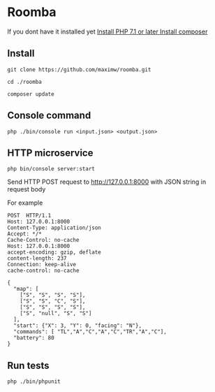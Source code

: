 # Roomba

If you dont have it installed yet
<a href="https://www.php.net/manual/en/install.php">Install PHP 7.1 or later </a>
<a href="https://getcomposer.org/download/">Install composer</a>

## Install

```
git clone https://github.com/maximw/roomba.git
```

```
cd ./roomba
```

```
composer update
```

## Console command

```
php ./bin/console run <input.json> <output.json>
```

## HTTP microservice

```
php bin/console server:start
```

Send HTTP POST request to http://127.0.0.1:8000 with JSON string in request body

For example
```
POST  HTTP/1.1
Host: 127.0.0.1:8000
Content-Type: application/json
Accept: */*
Cache-Control: no-cache
Host: 127.0.0.1:8000
accept-encoding: gzip, deflate
content-length: 237
Connection: keep-alive
cache-control: no-cache

{
  "map": [
    ["S", "S", "S", "S"],
    ["S", "S", "C", "S"],
    ["S", "S", "S", "S"],
    ["S", "null", "S", "S"]
  ],
  "start": {"X": 3, "Y": 0, "facing": "N"},
  "commands": [ "TL","A","C","A","C","TR","A","C"],
  "battery": 80
}
```

## Run tests

```
php ./bin/phpunit
```